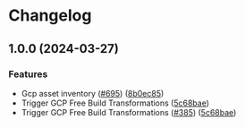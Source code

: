 # Changelog

## 1.0.0 (2024-03-27)


### Features

* Gcp asset inventory ([#695](https://github.com/cloudquery/policies-premium/issues/695)) ([8b0ec85](https://github.com/cloudquery/policies-premium/commit/8b0ec8567170a42c881bef4f3c2b1a48b313cbf1))
* Trigger GCP Free Build Transformations ([5c68bae](https://github.com/cloudquery/policies-premium/commit/5c68bae0f30e4e57db5774300488d4b6ddd42c3b))
* Trigger GCP Free Build Transformations ([#385](https://github.com/cloudquery/policies-premium/issues/385)) ([5c68bae](https://github.com/cloudquery/policies-premium/commit/5c68bae0f30e4e57db5774300488d4b6ddd42c3b))
